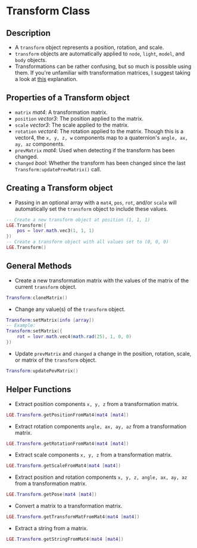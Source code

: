 # Transform Class

## Description
* A ``transform`` object represents a position, rotation, and scale.
* ``transform`` objects are automatically applied to ``node``, ``light``, ``model``, and ``body`` objects.
* Transformations can be rather confusing, but so much is possible using them. If you're unfamiliar with transformation matrices, I suggest taking a look at [this](https://learnopengl.com/Getting-started/Transformations) explanation.

## Properties of a Transform object
* ``matrix`` *mat4*: A transformation matrix.
* ``position`` *vector3*: The position applied to the matrix.
* ``scale`` *vector3*: The scale applied to the matrix.
* ``rotation`` *vector4*: The rotation applied to the matrix. Though this is a vector4, the ``x, y, z, w`` components map to a quaternion's ``angle, ax, ay, az`` components.
* ``prevMatrix`` *mat4*: Used when detecting if the transform has been changed.
* ``changed`` *bool*: Whether the transform has been changed since the last ``Transform:updatePrevMatrix()`` call.

## Creating a Transform object
* Passing in an optional array with a ``mat4``, ``pos``, ``rot``, and/or ``scale`` will automatically set the ``transform`` object to include these values.
```lua
-- Create a new transform object at position (1, 1, 1)
LGE.Transform({
    pos = lovr.math.vec3(1, 1, 1)
})
-- Create a transform object with all values set to (0, 0, 0)
LGE.Transform()
```

## General Methods
* Create a new transformation matrix with the values of the matrix of the current ``transform`` object.
```lua
Transform:cloneMatrix()
```
* Change any value(s) of the ``transform`` object.
```lua
Transform:setMatrix(info [array])
-- Example:
Transform:setMatrix({
    rot = lovr.math.vec4(math.rad(25), 1, 0, 0)
})
```
* Update ``prevMatrix`` and ``changed`` a change in the position, rotation, scale, or matrix of the ``transform`` object.
```lua
Transform:updatePevMatrix()
```

## Helper Functions
* Extract position components ``x, y, z`` from a transformation matrix.
```lua
LGE.Transform.getPositionFromMat4(mat4 [mat4])
```
* Extract rotation components ``angle, ax, ay, az`` from a transformation matrix.
```lua
LGE.Transform.getRotationFromMat4(mat4 [mat4])
```
* Extract scale components ``x, y, z`` from a transformation matrix.
```lua
LGE.Transform.getScaleFromMat4(mat4 [mat4])
```
* Extract position and rotation components ``x, y, z, angle, ax, ay, az`` from a transformation matrix.
```lua
LGE.Transform.getPose(mat4 [mat4])
```
* Convert a matrix to a transformation matrix.
```lua
LGE.Transform.getTransformMatFromMat4(mat4 [mat4])
```
* Extract a string from a matrix.
```lua
LGE.Transform.getStringFromMat4(mat4 [mat4])
```